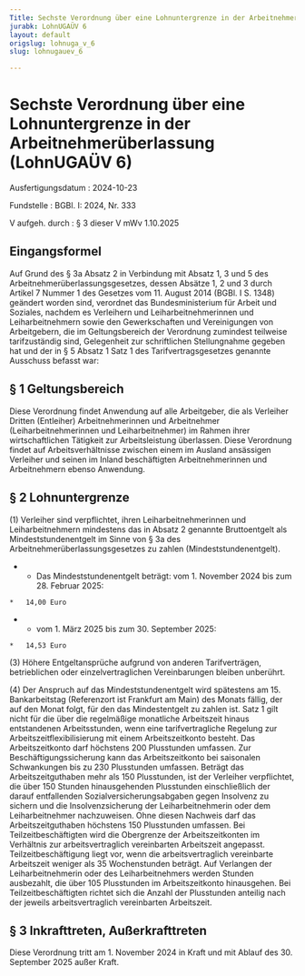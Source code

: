```yaml
---
Title: Sechste Verordnung über eine Lohnuntergrenze in der Arbeitnehmerüberlassung
jurabk: LohnUGAÜV 6
layout: default
origslug: lohnuga_v_6
slug: lohnugauev_6

---
```


# Sechste Verordnung über eine Lohnuntergrenze in der Arbeitnehmerüberlassung (LohnUGAÜV 6)

Ausfertigungsdatum
:   2024-10-23

Fundstelle
:   BGBl. I: 2024, Nr. 333

V aufgeh. durch
:   § 3 dieser V mWv 1.10.2025


## Eingangsformel

Auf Grund des § 3a Absatz 2 in Verbindung mit Absatz 1, 3 und 5 des Arbeitnehmerüberlassungsgesetzes, dessen Absätze 1, 2 und 3 durch Artikel 7 Nummer 1 des Gesetzes vom 11. August 2014 (BGBl. I S. 1348) geändert worden sind, verordnet das Bundesministerium für Arbeit und Soziales, nachdem es Verleihern und Leiharbeitnehmerinnen und Leiharbeitnehmern sowie den Gewerkschaften und Vereinigungen von Arbeitgebern, die im Geltungsbereich der Verordnung zumindest teilweise tarifzuständig sind, Gelegenheit zur schriftlichen Stellungnahme gegeben hat und der in § 5 Absatz 1 Satz 1 des Tarifvertragsgesetzes genannte Ausschuss befasst war:


## § 1 Geltungsbereich

Diese Verordnung findet Anwendung auf alle Arbeitgeber, die als Verleiher Dritten (Entleiher) Arbeitnehmerinnen und Arbeitnehmer (Leiharbeitnehmerinnen und Leiharbeitnehmer) im Rahmen ihrer wirtschaftlichen Tätigkeit zur Arbeitsleistung überlassen. Diese Verordnung findet auf Arbeitsverhältnisse zwischen einem im Ausland ansässigen Verleiher und seinen im Inland beschäftigten Arbeitnehmerinnen und Arbeitnehmern ebenso Anwendung.


## § 2 Lohnuntergrenze

(1) Verleiher sind verpflichtet, ihren Leiharbeitnehmerinnen und Leiharbeitnehmern mindestens das in Absatz 2 genannte Bruttoentgelt als Mindeststundenentgelt im Sinne von § 3a des Arbeitnehmerüberlassungsgesetzes zu zahlen (Mindeststundenentgelt).


*    *   Das Mindeststundenentgelt beträgt:
        vom 1. November 2024 bis zum 28. Februar 2025:

    *   14,00 Euro




*    *   vom 1. März 2025 bis zum 30. September 2025:

    *   14,53 Euro




(3) Höhere Entgeltansprüche aufgrund von anderen Tarifverträgen, betrieblichen oder einzelvertraglichen Vereinbarungen bleiben unberührt.

(4) Der Anspruch auf das Mindeststundenentgelt wird spätestens am 15. Bankarbeitstag (Referenzort ist Frankfurt am Main) des Monats fällig, der auf den Monat folgt, für den das Mindestentgelt zu zahlen ist. Satz 1 gilt nicht für die über die regelmäßige monatliche Arbeitszeit hinaus entstandenen Arbeitsstunden, wenn eine tarifvertragliche Regelung zur Arbeitszeitflexibilisierung mit einem Arbeitszeitkonto besteht. Das Arbeitszeitkonto darf höchstens 200 Plusstunden umfassen. Zur Beschäftigungssicherung kann das Arbeitszeitkonto bei saisonalen Schwankungen bis zu 230 Plusstunden umfassen. Beträgt das Arbeitszeitguthaben mehr als 150 Plusstunden, ist der Verleiher verpflichtet, die über 150 Stunden hinausgehenden Plusstunden einschließlich der darauf entfallenden Sozialversicherungsabgaben gegen Insolvenz zu sichern und die Insolvenzsicherung der Leiharbeitnehmerin oder dem Leiharbeitnehmer nachzuweisen. Ohne diesen Nachweis darf das Arbeitszeitguthaben höchstens 150 Plusstunden umfassen. Bei Teilzeitbeschäftigten wird die Obergrenze der Arbeitszeitkonten im Verhältnis zur arbeitsvertraglich vereinbarten Arbeitszeit angepasst. Teilzeitbeschäftigung liegt vor, wenn die arbeitsvertraglich vereinbarte Arbeitszeit weniger als 35 Wochenstunden beträgt. Auf Verlangen der Leiharbeitnehmerin oder des Leiharbeitnehmers werden Stunden ausbezahlt, die über 105 Plusstunden im Arbeitszeitkonto hinausgehen. Bei Teilzeitbeschäftigten richtet sich die Anzahl der Plusstunden anteilig nach der jeweils arbeitsvertraglich vereinbarten Arbeitszeit.


## § 3 Inkrafttreten, Außerkrafttreten

Diese Verordnung tritt am 1. November 2024 in Kraft und mit Ablauf des 30. September 2025 außer Kraft.

